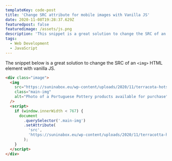 ```yaml
---
templateKey: code-post
title: 'Change SRC attribute for mobile images with Vanilla JS'
date: 2020-11-08T19:28:37.629Z
featuredpost: false
featuredimage: /assets/js.png
description: 'This snippet is a great solution to change the SRC of an <img> HTML element with vanilla JS.'
tags:
  - Web Development
  - JavaScript
---
```


The snippet below is a great solution to change the SRC of an `<img>` HTML element with vanilla JS.

```html
<div class="image">
  <img
    src="https://suninabox.eu/wp-content/uploads/2020/11/terracota-hotspots.jpg"
    class="main-img"
    alt="Photo of a Portuguese Pottery products available for purchase"
  />
  <script>
    if (window.innerWidth < 767) {
      document
        .querySelector('.main-img')
        .setAttribute(
          'src',
          'https://suninabox.eu/wp-content/uploads/2020/11/terracotta-hotspots-mobile.jpg'
        );
    }
  </script>
</div>
```
